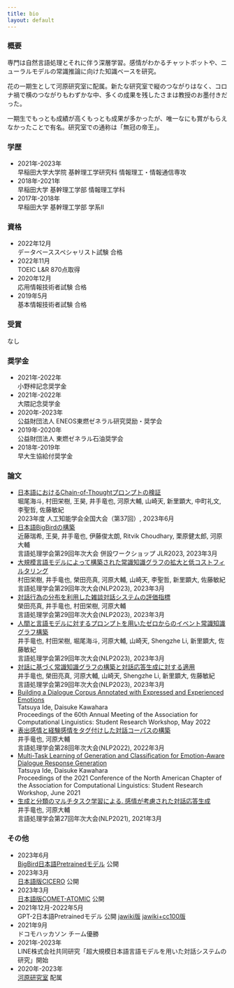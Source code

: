```yaml
---
title: bio
layout: default
---
```


### 概要

専門は自然言語処理とそれに伴う深層学習。感情がわかるチャットボットや、ニューラルモデルの常識推論に向けた知識ベースを研究。

花の一期生として河原研究室に配属。新たな研究室で縦のつながりはなく、コロナ禍で横のつながりもわずかな中、多くの成果を残したさまは教授のお墨付きだった。

一期生でもっとも成績が高くもっとも成果が多かったが、唯一なにも賞がもらえなかったことで有名。研究室での通称は「無冠の帝王」。

### 学歴

- 2021年-2023年<br>早稲田大学大学院 基幹理工学研究科 情報理工・情報通信専攻
- 2018年-2021年<br>早稲田大学 基幹理工学部 情報理工学科
- 2017年-2018年<br>早稲田大学 基幹理工学部 学系Ⅱ

### 資格

- 2022年12月<br>データベーススペシャリスト試験 合格
- 2022年11月<br>TOEIC L&R 870点取得
- 2020年12月<br>応用情報技術者試験 合格
- 2019年5月<br>基本情報技術者試験 合格

### 受賞

なし

### 奨学金

- 2021年-2022年<br>小野梓記念奨学金
- 2021年-2022年<br>大隈記念奨学金
- 2020年-2023年<br>公益財団法人 ENEOS東燃ゼネラル研究奨励・奨学会
- 2019年-2020年<br>公益財団法人 東燃ゼネラル石油奨学会
- 2018年-2019年<br>早大生協給付奨学金

### 論文

- [日本語におけるChain-of-Thoughtプロンプトの検証](https://www.jstage.jst.go.jp/article/pjsai/JSAI2023/0/JSAI2023_3T1GS602/_pdf/-char/ja)<br>堀尾海斗, 村田栄樹, 王昊, 井手竜也, 河原大輔, 山崎天, 新里顕大, 中町礼文, 李聖哲, 佐藤敏紀<br>2023年度 人工知能学会全国大会（第37回）, 2023年6月
- [日本語BigBirdの構築](https://drive.google.com/file/d/1xrtA2qYB8J-knxt2BheA3b63Lloy8kKF/view)<br>近藤瑞希, 王昊, 井手竜也, 伊藤俊太朗, Ritvik Choudhary, 栗原健太郎, 河原大輔<br>言語処理学会第29回年次大会 併設ワークショップ JLR2023, 2023年3月
- [大規模言語モデルによって構築された常識知識グラフの拡大と低コストフィルタリング](https://www.anlp.jp/proceedings/annual_meeting/2023/pdf_dir/B9-1.pdf)<br>村田栄樹, 井手竜也, 榮田亮真, 河原大輔, 山崎天, 李聖哲, 新里顕大, 佐藤敏紀<br>言語処理学会第29回年次大会(NLP2023), 2023年3月
- [対話行為の分布を利用した雑談対話システムの評価指標](https://www.anlp.jp/proceedings/annual_meeting/2023/pdf_dir/H7-1.pdf)<br>榮田亮真, 井手竜也, 村田栄樹, 河原大輔<br>言語処理学会第29回年次大会(NLP2023), 2023年3月
- [人間と言語モデルに対するプロンプトを用いたゼロからのイベント常識知識グラフ構築](https://www.anlp.jp/proceedings/annual_meeting/2023/pdf_dir/B2-5.pdf)<br>井手竜也, 村田栄樹, 堀尾海斗, 河原大輔, 山崎天, Shengzhe Li, 新里顕大, 佐藤敏紀<br>言語処理学会第29回年次大会(NLP2023), 2023年3月
- [対話に基づく常識知識グラフの構築と対話応答生成に対する適用](https://www.anlp.jp/proceedings/annual_meeting/2023/pdf_dir/H1-4.pdf)<br>井手竜也, 榮田亮真, 河原大輔, 山崎天, Shengzhe Li, 新里顕大, 佐藤敏紀<br>言語処理学会第29回年次大会(NLP2023), 2023年3月
- [Building a Dialogue Corpus Annotated with Expressed and Experienced Emotions](https://aclanthology.org/2022.acl-srw.3.pdf)<br>Tatsuya Ide, Daisuke Kawahara<br>Proceedings of the 60th Annual Meeting of the Association for Computational Linguistics: Student Research Workshop, May 2022
- [表出感情と経験感情をタグ付けした対話コーパスの構築](https://www.anlp.jp/proceedings/annual_meeting/2022/pdf_dir/B3-4.pdf)<br>井手竜也, 河原大輔<br>言語処理学会第28回年次大会(NLP2022), 2022年3月
- [Multi-Task Learning of Generation and Classification for Emotion-Aware Dialogue Response Generation](https://aclanthology.org/2021.naacl-srw.15.pdf)<br>Tatsuya Ide, Daisuke Kawahara<br>Proceedings of the 2021 Conference of the North American Chapter of the Association for Computational Linguistics: Student Research Workshop, June 2021
- [生成と分類のマルチタスク学習による. 感情が考慮された対話応答生成](https://www.anlp.jp/proceedings/annual_meeting/2021/pdf_dir/B4-2.pdf)<br>井手竜也, 河原大輔<br>言語処理学会第27回年次大会(NLP2021), 2021年3月

### その他

- 2023年6月<br>[BigBird日本語Pretrainedモデル](https://huggingface.co/nlp-waseda/bigbird-base-japanese) 公開
- 2023年3月<br>[日本語版CICERO](https://github.com/nlp-waseda/dcsg-ja) 公開
- 2023年3月<br>[日本語版COMET-ATOMIC](https://github.com/nlp-waseda/comet-atomic-ja) 公開
- 2021年12月-2022年5月<br>GPT-2日本語Pretrainedモデル 公開 [jawiki版](https://huggingface.co/nlp-waseda/gpt2-small-japanese-wikipedia) [jawiki+cc100版](https://huggingface.co/nlp-waseda/gpt2-small-japanese)
- 2021年9月<br>ドコモハッカソン チーム優勝
- 2021年-2023年<br>LINE株式会社共同研究「超大規模日本語言語モデルを用いた対話システムの研究」開始
- 2020年-2023年<br>[河原研究室](https://nlp-waseda.jp/) 配属
